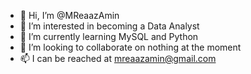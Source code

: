 - 👋 Hi, I’m @MReaazAmin
- 👀 I’m interested in becoming a Data Analyst
- 🌱 I’m currently learning MySQL and Python
- 💞️ I’m looking to collaborate on nothing at the moment
- 📫 I can be reached at mreaazamin@gmail.com

<!---
MReaazAmin/MReaazAmin is a ✨ special ✨ repository because its `README.md` (this file) appears on your GitHub profile.
You can click the Preview link to take a look at your changes.
--->

